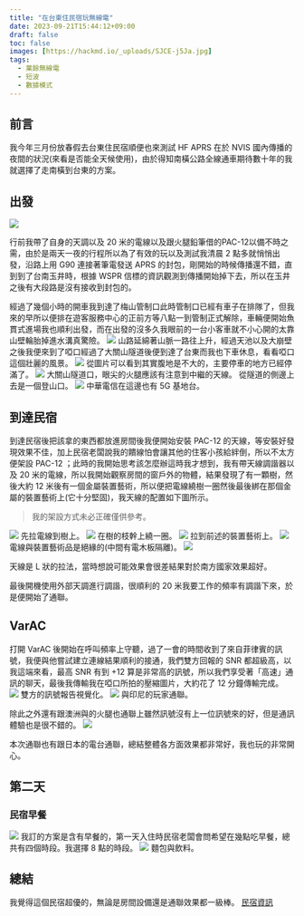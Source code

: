 ```yaml
---
title: "在台東住民宿玩無線電"
date: 2023-09-21T15:44:12+09:00
draft: false
toc: false
images: [https://hackmd.io/_uploads/SJCE-j5Ja.jpg]
tags:
  - 業餘無線電
  - 短波
  - 數據模式
---
```

## 前言
我今年三月份放春假去台東住民宿順便也來測試 HF APRS 在於 NVIS 國內傳播的夜間的狀況(來看是否能全天候使用)，由於得知南橫公路全線通車期待數十年的我就選擇了走南橫到台東的方案。
## 出發
![](https://hackmd.io/_uploads/r1h6do5Jp.png)

行前我帶了自身的天調以及 20 米的電線以及跟火腿鉛筆借的PAC-12以備不時之需，由於是兩天一夜的行程所以為了有效的玩以及測試我清晨 2 點多就悄悄出發，沿路上用 G90 連接著筆電發送 APRS 的封包，剛開始的時候傳播還不錯，直到到了台南玉井時，根據 WSPR 信標的資訊觀測到傳播開始掉下去，所以在玉井之後有大段路是沒有接收到封包的。

經過了幾個小時的開車我到達了梅山管制口此時管制口已經有車子在排隊了，但我來的早所以便排在遊客服務中心的正前方等八點一到管制正式解除，車輛便開始魚貫式進場我也順利出發，而在出發的沒多久我眼前的一台小客車就不小心開的太靠山壁輪胎掉進水溝真驚險。
![](https://hackmd.io/_uploads/H1odCc5Ja.jpg)
山路延綿著山脈一路往上升，經過天池以及大崩壁之後我便來到了啞口經過了大關山隧道後便到達了台東而我也下車休息，看看啞口這個壯麗的風景。
![](https://hackmd.io/_uploads/S1jOR95ya.jpg)
從圖片可以看到其實腹地是不大的，主要停車的地方已經停滿了。
![](https://hackmd.io/_uploads/BJs_C5q1p.jpg)
大關山隧道口，眼尖的火腿應該有注意到中繼的天線。
從隧道的側邊上去是一個登山口。
![](https://hackmd.io/_uploads/Syj_A59Ja.jpg)
中華電信在這邊也有 5G 基地台。
## 到達民宿
到達民宿後把該拿的東西都放進房間後我便開始安裝 PAC-12 的天線，等安裝好發現效果不佳，加上民宿老闆說我的饋線怕會讓其他的住客小孩給絆倒，所以不太方便架設 PAC-12 ；此時的我開始思考該怎麼辦這時我才想到，我有帶天線調諧器以及 20 米的電線，所以我開始觀察房間的窗戶外的物體，結果發現了有一顆樹，然後大約 12 米後有一個金屬裝置藝術，所以便把電線繞樹一圈然後最後綁在那個金屬的裝置藝術上(它十分堅固)，我天線的配置如下圖所示。

> 我的架設方式未必正確僅供參考。

![](https://hackmd.io/_uploads/BJCN-sc1T.jpg)
先拉電線到樹上。
![](https://hackmd.io/_uploads/BkRE-j9yp.jpg)
在樹的枝幹上繞一圈。
![](https://hackmd.io/_uploads/H1C4boc16.jpg)
拉到前述的裝置藝術上。
![](https://hackmd.io/_uploads/HJCN-i9ka.jpg)
電線與裝置藝術品是絕緣的(中間有電木板隔離)。
![](https://hackmd.io/_uploads/SJCE-j5Ja.jpg)

天線是 L 狀的拉法，當時想說可能效果會很差結果對於南方國家效果超好。

最後開機使用外部天調進行調諧，很順利的 20 米我要工作的頻率有調諧下來，於是便開始了通聯。
## VarAC
打開 VarAC 後開始在呼叫頻率上守聽，過了一會的時間收到了來自菲律賓的訊號，我便與他嘗試建立連線結果順利的接通，我們雙方回報的 SNR 都超級高，以我這端來看，最高 SNR 有到 +12 算是非常高的訊號，所以我們享受著「高速」通訊的聊天，最後我傳輸我在啞口所拍的壓縮圖片，大約花了 12 分鐘傳輸完成。
![](https://hackmd.io/_uploads/HJnVvs9yT.png)
雙方的訊號報告視覺化。
![](https://hackmd.io/_uploads/H1hNviqJ6.png)
與印尼的玩家通聯。

除此之外還有跟澳洲與的火腿也通聯上雖然訊號沒有上一位訊號來的好，但是通訊體驗也是很不錯的。
![](https://hackmd.io/_uploads/HJn4DiqkT.png)

本次通聯也有跟日本的電台通聯，總結整體各方面效果都非常好，我也玩的非常開心。

## 第二天
### 民宿早餐
![](https://hackmd.io/_uploads/rJ6l4icJT.jpg)
我訂的方案是含有早餐的，第一天入住時民宿老闆會問希望在幾點吃早餐，總共有四個時段。我選擇 8 點的時段。
![](https://hackmd.io/_uploads/HJpeEocyT.jpg)
麵包與飲料。
## 總結
我覺得這個民宿超優的，無論是房間設備還是通聯效果都一級棒。
[民宿資訊](https://maps.app.goo.gl/1eNRed7tJN86tig3A)







